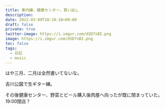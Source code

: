 ```yaml
---
title: 車内練、健康センター、買い出し
description: 
date: 2022-03-09T10:10:10+09:00
draft: false
private: true
twitter-image: https://i.imgur.com/dSD7sBI.png
image: https://i.imgur.com/dSD7sBI.png
toc: false
tags:
  - 日記
  - music
---
```


はや三月、二月は全然書いてないな。

吉川公園で生ギター練。

その後健康センター、野菜とビール購入後肉屋へ向ったが既に閉まっていた。
19:00閉店？
